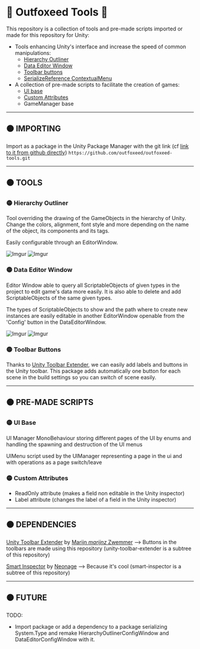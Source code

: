 # 🦊 Outfoxeed Tools 🦊

This repository is a collection of tools and pre-made scripts imported or made for this repository for Unity:

- Tools enhancing Unity's interface and increase the speed of common manipulations: 
  - [Hierarchy Outliner](#-importing)
  - [Data Editor Window](#-data-editor-window)
  - [Toolbar buttons](#-toolbar-buttons)
  - [SerializeReference ContextualMenu](#-serializereference-contextualmenu)
- A collection of pre-made scripts to facilitate the creation of games:
  - [UI base](#-ui-base)
  - [Custom Attributes](#-custom-attributes)
  - GameManager base

---
## 🟠 IMPORTING
Import as a package in the Unity Package Manager with the git link 
(cf [link to it from github directly](https://docs.unity3d.com/Manual/upm-ui-giturl.html))
`https://github.com/outfoxeed/outfoxeed-tools.git`

---
## 🟠 TOOLS
### 🟡 Hierarchy Outliner
Tool overriding the drawing of the GameObjects in the hierarchy of Unity. 
Change the colors, alignment, font style and more depending on the name of the object, its components and its tags.

Easily configurable through an EditorWindow.

![Imgur](https://imgur.com/ZIqtRhG.png)
![Imgur](https://imgur.com/SJTZlvJ.png)

### 🟡 Data Editor Window
Editor Window able to query all ScriptableObjects of given types in the project to edit game's data more easily.
It is also able to delete and add ScriptableObjects of the same given types.

The types of ScriptableObjects to show and the path where to create new instances are easily editable in another EditorWindow openable from the 'Config' button in the DataEditorWindow.

![Imgur](https://imgur.com/0c0cdTX.png)
![Imgur](https://imgur.com/1atLGQA.png)

### 🟡 Toolbar Buttons
Thanks to [Unity Toolbar Extender](https://github.com/marijnz/unity-toolbar-extender), we can easily add labels and buttons in the Unity toolbar. 
This package adds automatically one button for each scene in the build settings so you can switch of scene easily. 

---
## 🟠 PRE-MADE SCRIPTS
### 🟡 UI Base
UI Manager MonoBehaviour storing different pages of the UI by enums and handling the spawning and destruction of the UI menus

UIMenu script used by the UIManager representing a page in the ui and with operations as a page switch/leave
### 🟡 Custom Attributes
- ReadOnly attribute (makes a field non editable in the Unity inspector)
- Label attribute (changes the label of a field in the Unity inspector)

---
## 🟠 DEPENDENCIES
[Unity Toolbar Extender](https://github.com/marijnz/unity-toolbar-extender) by [Marijn *marijnz* Zwemmer](https://github.com/marijnz) 
--> Buttons in the toolbars are made using this repository (unity-toolbar-extender is a subtree of this repository)

[Smart Inspector](https://github.com/neon-age/Smart-Inspector) by [Neonage](https://github.com/neon-age) 
--> Because it's cool (smart-inspector is a subtree of this repository)

---
## 🟠 FUTURE
TODO:
- Import package or add a dependency to a package serializing System.Type and remake HierarchyOutlinerConfigWindow and DataEditorConfigWindow with it.